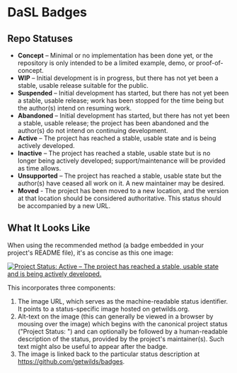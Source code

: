 DaSL Badges
===========

## Repo Statuses

* <a name="concept"></a>__Concept__ – Minimal or no implementation has been done yet, or the repository is only intended to be a limited example, demo, or proof-of-concept.
* <a name="wip"></a>__WIP__ – Initial development is in progress, but there has not yet been a stable, usable release suitable for the public.
* <a name="suspended"></a>__Suspended__ – Initial development has started, but there has not yet been a stable, usable release; work has been stopped for the time being but the author(s) intend on resuming work.
* <a name="abandoned"></a>__Abandoned__ – Initial development has started, but there has not yet been a stable, usable release; the project has been abandoned and the author(s) do not intend on continuing development.
* <a name="active"></a>__Active__ – The project has reached a stable, usable state and is being actively developed.
* <a name="inactive"></a>__Inactive__ – The project has reached a stable, usable state but is no longer being actively developed; support/maintenance will be provided as time allows.
* <a name="unsupported"></a>__Unsupported__ – The project has reached a stable, usable state but the author(s) have ceased all work on it. A new maintainer may be desired.
* <a name="moved"></a>__Moved__ - The project has been moved to a new location, and the version at that location should be considered authoritative. This status should be accompanied by a new URL.


## What It Looks Like

When using the recommended method (a badge embedded in your project's README file), it's as concise as this one image:

[![Project Status: Active – The project has reached a stable, usable state and is being actively developed.](https://www.getwilds.org/badges/active.svg)](https://github.com/getwilds/badges/#active)

This incorporates three components:

1. The image URL, which serves as the machine-readable status identifier. It points to a status-specific image hosted on getwilds.org.
2. Alt-text on the image (this can generally be viewed in a browser by mousing over the image) which begins with the canonical project status ("Project Status: <status name>") and can optionally be followed by a human-readable description of the status, provided by the project's maintainer(s). Such text might also be useful to appear after the badge.
3. The image is linked back to the particular status description at <https://github.com/getwilds/badges>.
